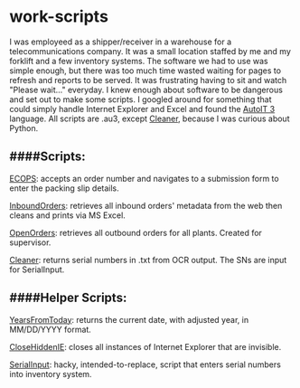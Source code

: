# work-scripts

I was employeed as a shipper/receiver in a warehouse for a telecommunications company. It was a small location staffed by me and my forklift and a few inventory systems. The software we had to use was simple enough, but there was too much time wasted waiting for pages to refresh and reports to be served. It was frustrating having to sit and watch "Please wait..." everyday. I knew enough about software to be dangerous and set out to make some scripts. I googled around for something that could simply handle Internet Explorer and Excel and found the [AutoIT 3](https://www.autoitscript.com/site/autoit/) language. All scripts are .au3, except [Cleaner](/Cleaner.py), because I was curious about Python.

####Scripts:
---
[ECOPS](/ECOPS.au3): accepts an order number and navigates to a submission form to enter the packing slip details.

[InboundOrders](/InboundOrders.au3): retrieves all inbound orders' metadata from the web then cleans and prints via MS Excel.

[OpenOrders](/OpenOrders.au3): retrieves all outbound orders for all plants. Created for supervisor.

[Cleaner](/Cleaner.py): returns serial numbers in .txt from OCR output. The SNs are input for SerialInput.

####Helper Scripts:
---
[YearsFromToday](/YearsFromToday.au3): returns the current date, with adjusted year, in MM/DD/YYYY format.

[CloseHiddenIE](/CloseHiddenIE.au3): closes all instances of Internet Explorer that are invisible.

[SerialInput](/SerialInput.au3): hacky, intended-to-replace, script that enters serial numbers into inventory system.
